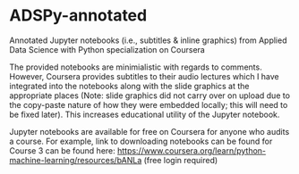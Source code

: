 # ADSPy-annotated
Annotated Jupyter notebooks (i.e., subtitles &amp; inline graphics) from Applied Data Science with Python specialization on Coursera

The provided notebooks are minimialistic with regards to comments. However, Coursera provides subtitles to their audio lectures which I have integrated into the notebooks along with the slide graphics at the appropriate places (Note: slide graphics did not carry over on upload due to the copy-paste nature of how they were embedded locally; this will need to be fixed later). This increases educational utility of the Jupyter notebook.

Jupyter notebooks are available for free on Coursera for anyone who audits a course.
For example, link to downloading notebooks can be found for Course 3 can be found here: https://www.coursera.org/learn/python-machine-learning/resources/bANLa (free login required)

